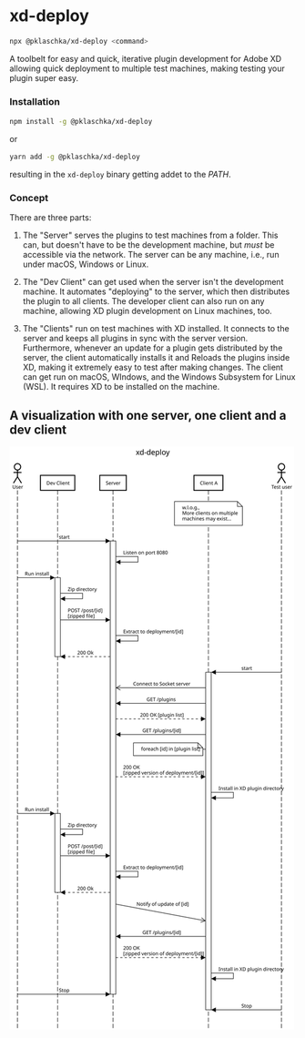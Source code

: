 # xd-deploy

```bash
npx @pklaschka/xd-deploy <command>
```

A toolbelt for easy and quick, iterative plugin development for Adobe XD allowing quick deployment to multiple test machines, making testing your plugin super easy.

### Installation
```bash
npm install -g @pklaschka/xd-deploy
```

or

```bash
yarn add -g @pklaschka/xd-deploy
```

resulting in the `xd-deploy` binary getting addet to the *PATH*.

### Concept

There are three parts:

1. The "Server" serves the plugins to test machines from a folder. This can, but doesn't have to be the development machine, but *must* be accessible via the network.
   The server can be any machine, i.e., run under macOS, Windows or Linux.

2. The "Dev Client" can get used when the server isn't the development machine. It automates "deploying" to the server, which then distributes the plugin to all clients.
   The developer client can also run on any machine, allowing XD plugin development on Linux machines, too.

3. The "Clients" run on test machines with XD installed. It connects to the server and keeps all plugins in sync with the server version. Furthermore, whenever an update for a plugin gets distributed by the server, the client automatically installs it and Reloads the plugins inside XD, making it extremely easy to test after making changes.
   The client can get run on macOS, WIndows, and the Windows Subsystem for Linux (WSL). It requires XD to be installed on the machine.

## A visualization with one server, one client and a dev client

![](./sequence-diagram.svg)

